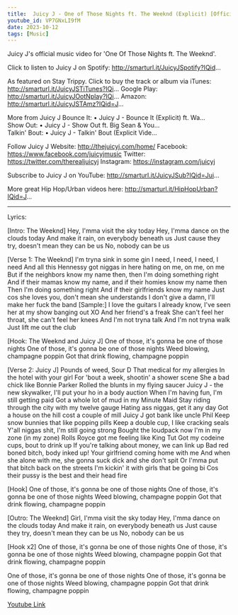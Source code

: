 ```yaml
---
title:  Juicy J - One of Those Nights ft. The Weeknd (Explicit) [Official Video] 
youtube_id: VP7GNxLI9fM
date: 2023-10-12
tags: [Music]
---
```

Juicy J's official music video for 'One Of Those Nights ft. The Weeknd'. 

Click to listen to Juicy J on Spotify: http://smarturl.it/JuicyJSpotify?IQid...

As featured on Stay Trippy. Click to buy the track or album via iTunes: http://smarturl.it/JuicyJSTiTunes?IQi...
Google Play: http://smarturl.it/JuicyJOotNplay?IQi...
Amazon: http://smarturl.it/JuicyJSTAmz?IQid=J...

More from Juicy J
Bounce It:    • Juicy J - Bounce It (Explicit) ft. Wa...  
Show Out:    • Juicy J - Show Out ft. Big Sean & You...  
Talkin' Bout:    • Juicy J - Talkin' Bout (Explicit Vide...  

Follow Juicy J
Website: http://thejuicyj.com/home/
Facebook: https://www.facebook.com/juicyjmusic
Twitter: https://twitter.com/therealjuicyj
Instagram: https://instagram.com/juicyj

Subscribe to Juicy J on YouTube: http://smarturl.it/JuicyJSub?IQid=Jui...

More great Hip Hop/Urban videos here: http://smarturl.it/HipHopUrban?IQid=J...

---------

Lyrics:

[Intro: The Weeknd]
Hey, I'mma visit the sky today
Hey, I'mma dance on the clouds today
And make it rain, on everybody beneath us
Just cause they try, doesn't mean they can be us
No, nobody can be us

[Verse 1: The Weeknd]
I'm tryna sink in some gin
I need, I need, I need, I need
And all this Hennessy got niggas in here hating on me, on me, on me
But if the neighbors know my name then, then I'm doing something right
And if their mamas know my name, and if their homies know my name then
Then I'm doing something right
And if their girlfriends know my name
Just cos she loves you, don't mean she understands
I don't give a damn, I'll make her fuck the band
[Sample:] I love the guitars
I already know, I've seen her at my show banging out XO
And her friend's a freak
She can't feel her throat, she can't feel her knees
And I'm not tryna talk
And I'm not tryna walk
Just lift me out the club

[Hook: The Weeknd and Juicy J]
One of those, it's gonna be one of those nights
One of those, it's gonna be one of those nights
Weed blowing, champagne poppin
Got that drink flowing, champagne poppin

[Verse 2: Juicy J]
Pounds of weed, Sour D
That medical for my allergies
In the hotel with your girl
For 'bout a week, shootin' a shower scene
She a bad chick like Bonnie Parker
Rolled the blunts in my flying saucer
Juicy J - the new skywalker, I'll put your ho in a body auction
When I'm having fun, I'm still getting paid
Got a whole lot of mud in my Minute Maid
Stay riding through the city with my twelve gauge
Hating ass niggas, get it any day
Got a house on the hill cost a couple of mill
Juicy J got bank like uncle Phil
Keep snow bunnies that like popping pills
Keep a double cup, I like cracking seals
Y'all niggas shit, I'm still going strong
Bought the loudpack now I'm in my zone (in my zone)
Rolls Royce got me feeling like King Tut
Got my codeine cups, bout to drink up
If you're talking about money, we can link up
Bad red boned bitch, body inked up!
Your girlfriend coming home with me
And when she alone with me, she gonna suck dick and she don't spit
Or I'mma put that bitch back on the streets
I'm kickin' it with girls that be going bi
Cos their pussy is the best and their head fire

[Hook]
One of those, it's gonna be one of those nights
One of those, it's gonna be one of those nights
Weed blowing, champagne poppin
Got that drink flowing, champagne poppin

[Outro: The Weeknd]
Girl, I'mma visit the sky today
Hey, I'mma dance on the clouds today
And make it rain, on everybody beneath us
Just cause they try, doesn't mean they can be us
No, nobody can be us

[Hook x2]
One of those, it's gonna be one of those nights
One of those, it's gonna be one of those nights
Weed blowing, champagne poppin
Got that drink flowing, champagne poppin

One of those, it's gonna be one of those nights
One of those, it's gonna be one of those nights
Weed blowing, champagne poppin
Got that drink flowing, champagne poppin


[Youtube Link](https://www.youtube.com/watch?v=VP7GNxLI9fM)  

